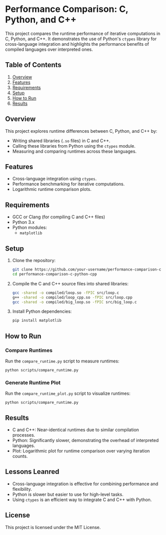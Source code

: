 # Performance Comparison: C, Python, and C++

This project compares the runtime performance of iterative computations in C, Python, and C++. It demonstrates the use of Python's `ctypes` library for cross-language integration and highlights the performance benefits of compiled languages over interpreted ones.

## Table of Contents
1. [Overview](#overview)
2. [Features](#features)
3. [Requirements](#requirements)
4. [Setup](#setup)
5. [How to Run](#how-to-run)
6. [Results](#results)

## Overview
This project explores runtime differences between C, Python, and C++ by:
- Writing shared libraries (`.so` files) in C and C++.
- Calling these libraries from Python using the `ctypes` module.
- Measuring and comparing runtimes across these languages.

## Features
- Cross-language integration using `ctypes`.
- Performance benchmarking for iterative computations.
- Logarithmic runtime comparison plots.

## Requirements
- GCC or Clang (for compiling C and C++ files)
- Python 3.x
- Python modules:
  - `matplotlib`

## Setup
1. Clone the repository:
   ```bash
   git clone https://github.com/your-username/performance-comparison-c-python-cpp.git
   cd performance-comparison-c-python-cpp

2. Compile the C and C++ source files into shared libraries:
   ```bash
   gcc -shared -o compiled/loop.so -fPIC src/loop.c
   g++ -shared -o compiled/loop_cpp.so -fPIC src/loop.cpp
   gcc -shared -o compiled/big_loop.so -fPIC src/big_loop.c

3. Install Python dependencies:
   ```bash
   pip install matplotlib

## How to Run
### Compare Runtimes
Run the `compare_runtime.py` script to measure runtimes:

`python scripts/compare_runtime.py`

### Generate Runtime Plot
Run the `compare_runtime_plot.py` script to visualize runtimes:

`python scripts/compare_runtime.py`

## Results
- C and C++: Near-identical runtimes due to similar compilation processes.
- Python: Significantly slower, demonstrating the overhead of interpreted languages.
- Plot: Logarithmic plot for runtime comparison over varying iteration counts.

## Lessons Leanred
- Cross-language integration is effective for combining performance and flexibility.
- Python is slower but easier to use for high-level tasks.
- Using `ctypes` is an efficient way to integrate C and C++ with Python.

## License
This project is licensed under the MIT License.
